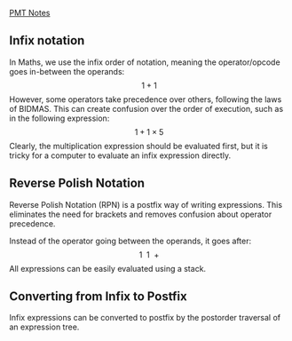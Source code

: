 [PMT Notes](https://www.physicsandmathstutor.com/pdf-pages/?pdf=https%3A%2F%2Fpmt.physicsandmathstutor.com%2Fdownload%2FComputer-Science%2FA-level%2FNotes%2FAQA%2F03-Fundamentals-of-Algorithms%2FAdvanced%2F3.3.%20Reverse%20Polish%20-%20Advanced.pdf)

## Infix notation

In Maths, we use the infix order of notation, meaning the operator/opcode goes in-between the operands:
$$
1 + 1
$$
However, some operators take precedence over others, following the laws of BIDMAS. This can create confusion over the order of execution, such as in the following expression:
$$
1 + 1 \times 5
$$
Clearly, the multiplication expression should be evaluated first, but it is tricky for a computer to evaluate an infix expression directly.

## Reverse Polish Notation

Reverse Polish Notation (RPN) is a postfix way of writing expressions. This eliminates the need for brackets and removes confusion about operator precedence.

Instead of the operator going between the operands, it goes after:
$$ 1 \enspace 1 \enspace + $$
All expressions can be easily evaluated using a stack.

## Converting from Infix to Postfix

Infix expressions can be converted to postfix by the postorder traversal of an expression tree.
